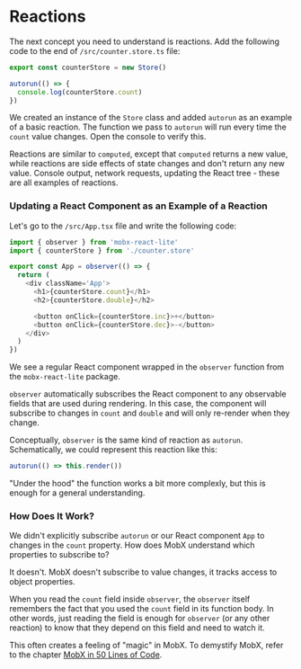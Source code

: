 # Reactions

The next concept you need to understand is reactions. Add the following code to the end of `/src/counter.store.ts` file:

```js
export const counterStore = new Store()

autorun(() => {
  console.log(counterStore.count)
})
```

We created an instance of the `Store` class and added `autorun` as an example of a basic reaction. The function we pass to `autorun` will run every time the `count` value changes. Open the console to verify this.

Reactions are similar to `computed`, except that `computed` returns a new value, while reactions are side effects of state changes and don't return any new value. Console output, network requests, updating the React tree - these are all examples of reactions.

### Updating a React Component as an Example of a Reaction

Let's go to the `/src/App.tsx` file and write the following code:

```js
import { observer } from 'mobx-react-lite'
import { counterStore } from './counter.store'

export const App = observer(() => {
  return (
    <div className='App'>
      <h1>{counterStore.count}</h1>
      <h2>{counterStore.double}</h2>

      <button onClick={counterStore.inc}>+</button>
      <button onClick={counterStore.dec}>-</button>
    </div>
  )
})
```

We see a regular React component wrapped in the `observer` function from the `mobx-react-lite` package.

`observer` automatically subscribes the React component to any observable fields that are used during rendering. In this case, the component will subscribe to changes in `count` and `double` and will only re-render when they change.

Conceptually, `observer` is the same kind of reaction as `autorun`. Schematically, we could represent this reaction like this:

```js
autorun(() => this.render())
```

"Under the hood" the function works a bit more complexly, but this is enough for a general understanding.

### How Does It Work?

We didn't explicitly subscribe `autorun` or our React component `App` to changes in the `count` property. How does MobX understand which properties to subscribe to?

It doesn't. MobX doesn't subscribe to value changes, it tracks access to object properties.

When you read the `count` field inside `observer`, the `observer` itself remembers the fact that you used the `count` field in its function body. In other words, just reading the field is enough for `observer` (or any other reaction) to know that they depend on this field and need to watch it.

This often creates a feeling of "magic" in MobX. To demystify MobX, refer to the chapter [MobX in 50 Lines of Code](mobx-inside).